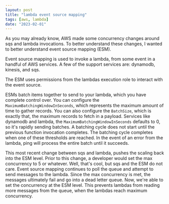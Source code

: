 ```yaml
---
layout: post
title: "lambda event source mapping"
tags: [aws, lambda]
date: "2023-02-01"
---
```


As you may already know, AWS made some concurrency changes around sqs and lambda invocations. To better understand these changes, I wanted to better understand event source mapping (ESM).

Event source mapping is used to invoke a lambda, from some event in a handful of AWS services. A few of the support services are: dynamodb, kinesis, and sqs.

The ESM uses permissions from the lambdas execution role to interact with the event source.

ESMs batch items together to send to your lambda, which you have complete control over. You can configure the `MaximumBatchingWindowInSeconds`, which represents the maximum amount of time to gather records. You can also configure the `BatchSize`, which is exactly that, the maximum records to fetch in a payload. Services like dynamodb and lambda, the `MaximumBatchingWindowInSeconds` defaults to 0, so it's rapidly sending batches. A batching cycle does not start until the previous function invocation completes. The batching cycle completes when one of these thresholds are reached. In the event of an error from the lambda, ping will process the entire batch until it succeeds.

This most recent change between sqs and lambda, pushes the scaling back into the ESM level. Prior to this change, a developer would set the max concurrency to 5 or whatever. Well, that's cool, but sqs and the ESM do not care. Event source mapping continues to poll the queue and attempt to send messages to the lambda. Since the max concurrency is met, the messages ultimately fail and go into a dead letter queue. Now, we're able to set the concurrency at the ESM level. This prevents lambdas from reading more messages from the queue, when the lambdas reach maximum concurrency.
